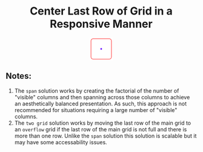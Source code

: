 <h1 align="center"> Center Last Row of Grid in a Responsive Manner</h1>

<p align=center><img src="langan-polygon.svg" align="middle" height="60px" /></p>

## Notes:

1. The `span` solution works by creating the factorial of the number of "visible" columns and then spanning across those columns to achieve an aesthetically balanced presentation. As such, this approach is not recommended for situations requiring a large number of "visible" columns.
2. The `two grid` solution works by moving the last row of the main grid to an `overflow` grid if the last row of the main grid is not full and there is more than one row. Unlike the `span` solution this solution is scalable but it may have some accessability issues.

